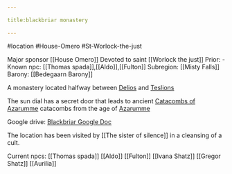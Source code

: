 --- 
title:blackbriar monastery 
---
#location #House-Omero #St-Worlock-the-just

Major sponsor [[House Omero]]
Devoted to saint [[Worlock the just]]
Prior: - 
Known npc: [[Thomas spada]],[[Aldo]],[[Fulton]]
Subregion: [[Misty Falls]]
Barony: [[Bedegaarn Barony]]

A monastery located halfway between [Delios](https://www.notion.so/Delios-865f58fbb2114c23b0278f598be6daa9) and [Teslions](https://www.notion.so/Teslions-62245aed7b034d449d5cfc86b1d926b4)

The sun dial has a secret door that leads to ancient [Catacombs of Azarumme](https://www.notion.so/Catacombs-of-Azarumme-fb65d878ca4a40748988b9725071b240) catacombs from the age of [Azarumme](https://www.notion.so/Azarumme-cea2e291c2e84aef845f3e1a9592e732)

Google drive: [Blackbriar Google Doc](https://docs.google.com/document/d/1gaP0Zeh7ZLn2ZJ8hCBk4J8POB1Gq-tWUGP1uCgb76LE/edit?usp=sharing)

The location has been visited by [[The sister of silence]] in a cleansing of a cult.

Current npcs: [[Thomas spada]] [[Aldo]] [[Fulton]] [[Ivana Shatz]] [[Gregor Shatz]] [[Aurilia]]
